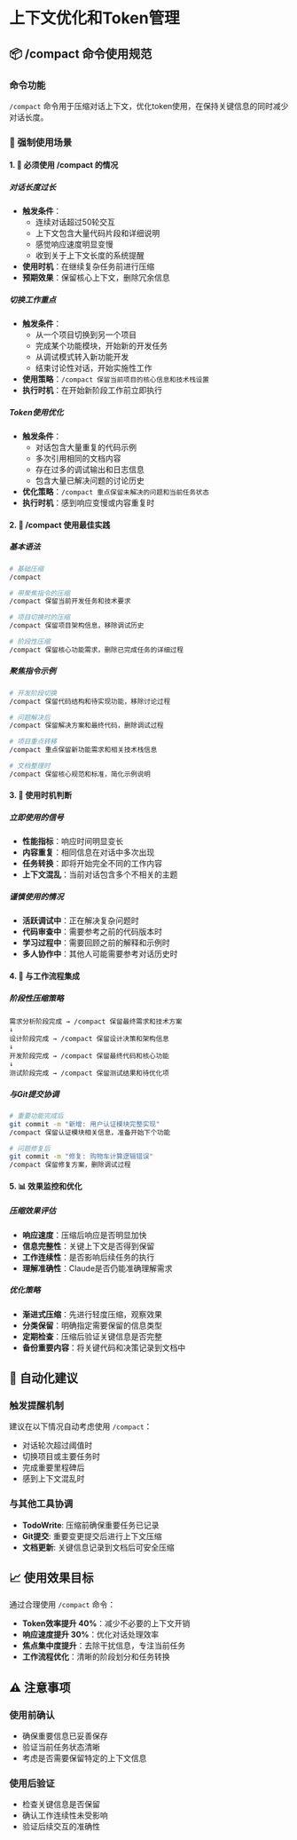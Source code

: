 # 上下文优化和Token管理

## 📦 /compact 命令使用规范

### 命令功能
`/compact` 命令用于压缩对话上下文，优化token使用，在保持关键信息的同时减少对话长度。

### 🚀 强制使用场景

#### 1. 🔄 必须使用 /compact 的情况

##### 对话长度过长
- **触发条件**：
  - 连续对话超过50轮交互
  - 上下文包含大量代码片段和详细说明
  - 感觉响应速度明显变慢
  - 收到关于上下文长度的系统提醒
- **使用时机**：在继续复杂任务前进行压缩
- **预期效果**：保留核心上下文，删除冗余信息

##### 切换工作重点
- **触发条件**：
  - 从一个项目切换到另一个项目
  - 完成某个功能模块，开始新的开发任务
  - 从调试模式转入新功能开发
  - 结束讨论性对话，开始实施性工作
- **使用策略**：`/compact 保留当前项目的核心信息和技术栈设置`
- **执行时机**：在开始新阶段工作前立即执行

##### Token使用优化
- **触发条件**：
  - 对话包含大量重复的代码示例
  - 多次引用相同的文档内容
  - 存在过多的调试输出和日志信息
  - 包含大量已解决问题的讨论历史
- **优化策略**：`/compact 重点保留未解决的问题和当前任务状态`
- **执行时机**：感到响应变慢或内容重复时

#### 2. 📝 /compact 使用最佳实践

##### 基本语法
```bash
# 基础压缩
/compact

# 带聚焦指令的压缩
/compact 保留当前开发任务和技术要求

# 项目切换时的压缩
/compact 保留项目架构信息，移除调试历史

# 阶段性压缩
/compact 保留核心功能需求，删除已完成任务的详细过程
```

##### 聚焦指令示例
```bash
# 开发阶段切换
/compact 保留代码结构和待实现功能，移除讨论过程

# 问题解决后
/compact 保留解决方案和最终代码，删除调试过程

# 项目重点转移
/compact 重点保留新功能需求和相关技术栈信息

# 文档整理时
/compact 保留核心规范和标准，简化示例说明
```

#### 3. 🎯 使用时机判断

##### 立即使用的信号
- **性能指标**：响应时间明显变长
- **内容重复**：相同信息在对话中多次出现
- **任务转换**：即将开始完全不同的工作内容
- **上下文混乱**：当前对话包含多个不相关的主题

##### 谨慎使用的情况
- **活跃调试中**：正在解决复杂问题时
- **代码审查中**：需要参考之前的代码版本时
- **学习过程中**：需要回顾之前的解释和示例时
- **多人协作中**：其他人可能需要参考对话历史时

#### 4. 🔧 与工作流程集成

##### 阶段性压缩策略
```
需求分析阶段完成 → /compact 保留最终需求和技术方案
↓
设计阶段完成 → /compact 保留设计决策和架构信息  
↓
开发阶段完成 → /compact 保留最终代码和核心功能
↓
测试阶段完成 → /compact 保留测试结果和待优化项
```

##### 与Git提交协调
```bash
# 重要功能完成后
git commit -m "新增: 用户认证模块完整实现"
/compact 保留认证模块相关信息，准备开始下个功能

# 问题修复后
git commit -m "修复: 购物车计算逻辑错误"
/compact 保留修复方案，删除调试过程
```

#### 5. 📊 效果监控和优化

##### 压缩效果评估
- **响应速度**：压缩后响应是否明显加快
- **信息完整性**：关键上下文是否得到保留
- **工作连续性**：是否影响后续任务的执行
- **理解准确性**：Claude是否仍能准确理解需求

##### 优化策略
- **渐进式压缩**：先进行轻度压缩，观察效果
- **分类保留**：明确指定需要保留的信息类型
- **定期检查**：压缩后验证关键信息是否完整
- **备份重要内容**：将关键代码和决策记录到文档中

## 🎯 自动化建议

### 触发提醒机制
建议在以下情况自动考虑使用 `/compact`：
- 对话轮次超过阈值时
- 切换项目或主要任务时
- 完成重要里程碑后
- 感到上下文混乱时

### 与其他工具协调
- **TodoWrite**: 压缩前确保重要任务已记录
- **Git提交**: 重要变更提交后进行上下文压缩
- **文档更新**: 关键信息记录到文档后可安全压缩

## 📈 使用效果目标

通过合理使用 `/compact` 命令：
- **Token效率提升 40%**：减少不必要的上下文开销
- **响应速度提升 30%**：优化对话处理效率  
- **焦点集中度提升**：去除干扰信息，专注当前任务
- **工作流程优化**：清晰的阶段划分和任务转换

## ⚠️ 注意事项

### 使用前确认
- 确保重要信息已妥善保存
- 验证当前任务状态清晰
- 考虑是否需要保留特定的上下文信息

### 使用后验证
- 检查关键信息是否保留
- 确认工作连续性未受影响
- 验证后续交互的准确性